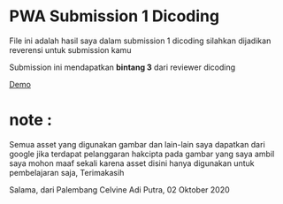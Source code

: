 # PWA Submission 1 Dicoding
File ini adalah hasil saya dalam submission 1 dicoding
silahkan dijadikan reverensi untuk submission kamu

Submission ini mendapatkan <b>bintang 3</b> dari reviewer dicoding

<a href="https://pwame.netlify.app/">Demo</a>

<h1>note :</h1> Semua asset yang digunakan gambar dan lain-lain saya dapatkan dari google
jika terdapat pelanggaran hakcipta pada gambar yang saya ambil saya mohon maaf sekali
karena asset disini hanya digunakan untuk pembelajaran saja, Terimakasih

Salama, dari Palembang
Celvine Adi Putra, 02 Oktober 2020
